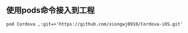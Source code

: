 

使用pods命令接入到工程
-------------------------------------------------------------

    pod Cordova ,:git=>'https://github.com/xiongwj0910/Cordova-iOS.git'
